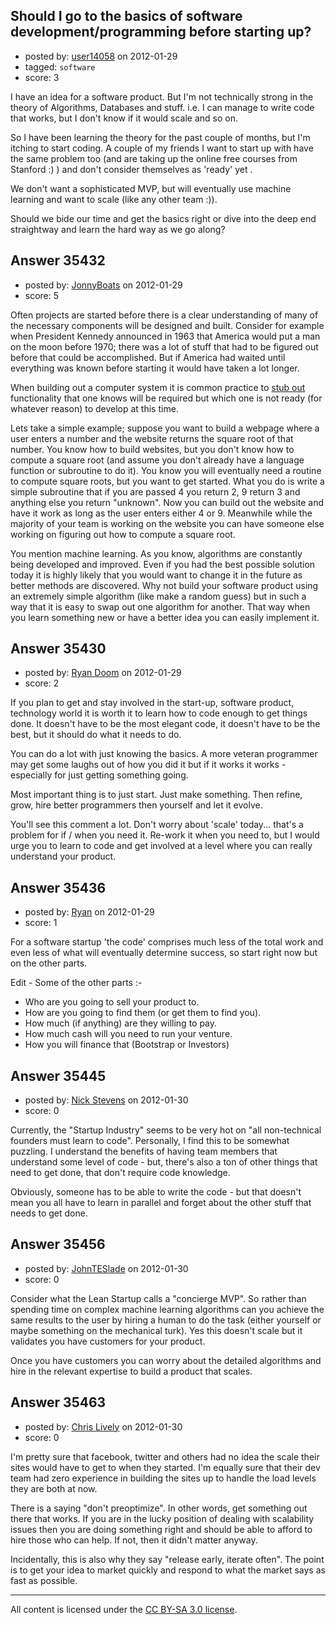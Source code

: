 ## Should I go to the basics of software development/programming before starting up?

- posted by: [user14058](https://stackexchange.com/users/-1/14058-user14058) on 2012-01-29
- tagged: `software`
- score: 3

I have an idea for a software product. But I'm not technically strong in the theory of Algorithms, Databases and stuff. i.e. 
I can manage to write code that works, but I don't know if it would scale and so on. 

So I have been learning the theory for the past couple of months, but I'm itching to start coding. A couple of my friends I want to start up with
have the same problem too (and are taking up the online free courses from Stanford :) )
and don't consider themselves as 'ready' yet .

We don't want a sophisticated MVP, but will eventually use machine learning and want to scale (like any other team :)).

Should we bide our time and get the basics right or dive into the deep end straightway and learn the hard way as we go along?


## Answer 35432

- posted by: [JonnyBoats](https://stackexchange.com/users/-1/3100-jonnyboats) on 2012-01-29
- score: 5

<p>Often projects are started before there is a clear understanding of many of the necessary components will be designed and built. Consider for example when President Kennedy announced in 1963 that America would put a man on the moon before 1970; there was a lot of stuff that had to be figured out before that could be accomplished. But if America had waited until everything was known before starting it would have taken a lot longer.</p>

<p>When building out a computer system it is common practice to <a href="http://en.wikipedia.org/wiki/Method_stub">stub out</a> functionality that one knows will be required but which one is not ready (for whatever reason) to develop at this time.</p>

<p>Lets take a simple example; suppose you want to build a webpage where a user enters a number and the website returns the square root of that number. You know how to build websites, but you don't know how to compute a square root (and assume you don't already have a language function or subroutine to do it). You know you will eventually need a routine to compute square roots, but you want to get started. What you do is write a simple subroutine that if you are passed 4 you return 2, 9 return 3 and anything else you return "unknown". Now you can build out the website and have it work as long as the user enters either 4 or 9. Meanwhile while the majority of your team is working on the website you can have someone else working on figuring out how to compute a square root.</p>

<p>You mention machine learning. As you know, algorithms are constantly being developed and improved. Even if you had the best possible solution today it is highly likely that you would want to change it in the future as better methods are discovered. Why not build your software product using an extremely simple algorithm (like make a random guess) but in such a way that it is easy to swap out one algorithm for another. That way when you learn something new or have a better idea you can easily implement it.</p>



## Answer 35430

- posted by: [Ryan Doom](https://stackexchange.com/users/-1/5655-ryan-doom) on 2012-01-29
- score: 2

If you plan to get and stay involved in the start-up, software product, technology world it is worth it to learn how to code enough to get things done.  It doesn't have to be the most elegant code, it doesn't have to be the best, but it should do what it needs to do.  

You can do a lot with just knowing the basics.  A more veteran programmer may get some laughs out of how you did it but if it works it works - especially for just getting something going. 

Most important thing is to just start. Just make something. Then refine, grow, hire better programmers then yourself and let it evolve.  

You'll see this comment a lot.  Don't worry about 'scale' today... that's a problem for if / when you need it. Re-work it when you need to, but I would urge you to learn to code and get involved at a level where you can really understand your product. 


## Answer 35436

- posted by: [Ryan](https://stackexchange.com/users/-1/465-ryan) on 2012-01-29
- score: 1

For a software startup 'the code' comprises much less of the total work and even less of what will eventually determine success, so start right now but on the other parts.

Edit - Some of the other parts :-

* Who are you going to sell your product to.
* How are you going to find them (or get them to find you).
* How much (if anything) are they willing to pay.
* How much cash will you need to run your venture.
* How you will finance that (Bootstrap or Investors)


## Answer 35445

- posted by: [Nick Stevens](https://stackexchange.com/users/-1/15902-nick-stevens) on 2012-01-30
- score: 0

Currently, the "Startup Industry" seems to be very hot on "all non-technical founders must learn to code". Personally, I find this to be somewhat puzzling. I understand the benefits of having team members that understand some level of code - but, there's also a ton of other things that need to get done, that don't require code knowledge.

Obviously, someone has to be able to write the code - but that doesn't mean you all have to learn in parallel and forget about the other stuff that needs to get done.


## Answer 35456

- posted by: [JohnTESlade](https://stackexchange.com/users/-1/14442-johnteslade) on 2012-01-30
- score: 0

Consider what the Lean Startup calls a "concierge MVP".  So rather than spending time on complex machine learning algorithms can you achieve the same results to the user by hiring a human to do the task (either yourself or maybe something on the mechanical turk).  Yes this doesn't scale but it validates you have customers for your product.

Once you have customers you can worry about the detailed algorithms and hire in the relevant expertise to build a product that scales.


## Answer 35463

- posted by: [Chris Lively](https://stackexchange.com/users/-1/1306-chris-lively) on 2012-01-30
- score: 0

I'm pretty sure that facebook, twitter and others had no idea the scale their sites would have to get to when they started.  I'm equally sure that their dev team had zero experience in building the sites up to handle the load levels they are both at now.

There is a saying "don't preoptimize".  In other words, get something out there that works.  If you are in the lucky position of dealing with scalability issues then you are doing something right and should be able to afford to hire those who can help.  If not, then it didn't matter anyway.

Incidentally, this is also why they say "release early, iterate often".  The point is to get your idea to market quickly and respond to what the market says as fast as possible.



---

All content is licensed under the [CC BY-SA 3.0 license](https://creativecommons.org/licenses/by-sa/3.0/).
